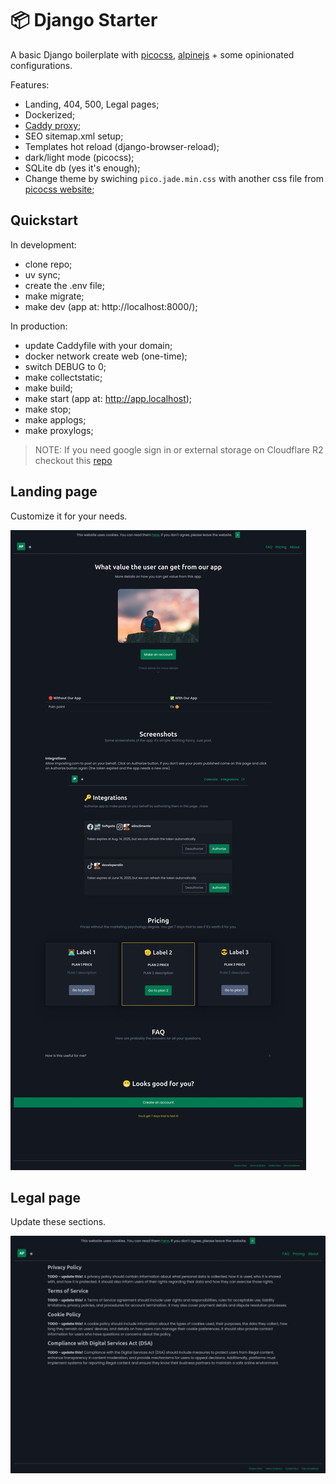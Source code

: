 # 📦 Django Starter

A basic Django boilerplate with [picocss](https://picocss.com/), [alpinejs](https://alpinejs.dev/) + some opinionated configurations.


Features:
- Landing, 404, 500, Legal pages;
- Dockerized;
- [Caddy proxy](https://caddyserver.com/);
- SEO sitemap.xml setup;
- Templates hot reload (django-browser-reload);
- dark/light mode (picocss);
- SQLite db (yes it's enough);
- Change theme by swiching `pico.jade.min.css` with another css file from [picocss website](https://picocss.com/docs/version-picker);


## Quickstart

In development:

- clone repo;
- uv sync;
- create the .env file;
- make migrate;
- make dev (app at: http://localhost:8000/);

In production:

- update Caddyfile with your domain;
- docker network create web (one-time);
- switch DEBUG to 0;
- make collectstatic;
- make build;
- make start (app at: http://app.localhost);
- make stop;
- make applogs;
- make proxylogs;

> NOTE: If you need google sign in or external storage on Cloudflare R2 checkout this [repo](https://github.com/ClimenteA/social-media-posts-scheduler) 

## Landing page

Customize it for your needs.

![landingpage](webapp/static/pics/landing_base.jpeg)


## Legal page

Update these sections.

![legalpage](webapp/static/pics/legal_page.jpeg)
